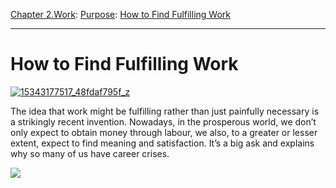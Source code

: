 [Chapter 2.Work](https://www.theschooloflife.com/thebookoflife/category/work/): [Purpose](https://www.theschooloflife.com/thebookoflife/category/work/purpose/): [How to Find Fulfilling Work](https://www.theschooloflife.com/thebookoflife/how-to-find-fulfilling-work/)

* * *

# How to Find Fulfilling Work

[![15343177517_48fdaf795f_z](https://www.theschooloflife.com/thebookoflife/wp-content/uploads/2015/01/15343177517_48fdaf795f_z.jpg)](http://www.thebookoflife.org/wp-content/uploads/2015/01/15343177517_48fdaf795f_z.jpg)

The idea that work might be fulfilling rather than just painfully necessary is a strikingly recent invention. Nowadays, in the prosperous world, we don’t only expect to obtain money through labour, we also, to a greater or lesser extent, expect to find meaning and satisfaction. It’s a big ask and explains why so many of us have career crises.

[![](https://img.youtube.com/vi/veriqDHLXsw/0.jpg)](//www.youtube.com/embed/veriqDHLXsw '')

